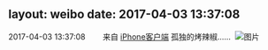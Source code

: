 layout: weibo
date: 2017-04-03 13:37:08
---
2017-04-03 13:37:08  &nbsp;&nbsp;&nbsp;&nbsp;&nbsp;&nbsp; 来自 <a href="http://app.weibo.com/t/feed/9ksdit" rel="nofollow">iPhone客户端</a>
孤独的烤辣椒…… ​​​
![图片](https://wx1.sinaimg.cn/large/6d2a6003ly1fe9fnqjkjlj20ku0rs0z8.jpg)

